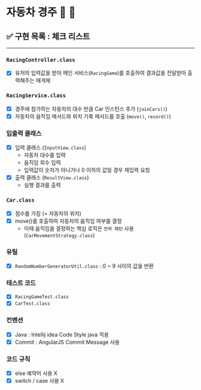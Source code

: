 # 자동차 경주 🚗 🏁

## ✅ 구현 목록 : 체크 리스트

---

### `RacingController.class`

- [x] 유저의 입력값을 받아 메인 서비스(`RacingGame`)를 호출하여 결과값을 전달받아 출력해주는 매개체

### `RacingService.class`

- [x] 경주에 참가하는 자동차의 대수 만큼 Car 인스턴스 추가 (`joinCars()`)
- [x] 자동차의 움직임 메서드와 위치 기록 메서드를 호출 (`move()`, `record()`)

### 입출력 클래스

- [x] 입력 클래스 (`InputView.class`)
    - 자동차 대수를 입력
    - 움직임 회수 입력
    - 입력값이 숫자가 아니거나 0 이하의 값일 경우 재입력 요청
- [x] 출력 클래스 (`ResultView.class`)
    - 실행 결과를 출력

### `Car.class`

- [x] 점수를 가짐 (= 자동차의 위치)
- [x] move()를 호출하여 자동차의 움직임 여부를 결정
    - 이때 움직임을 결정하는 핵심 로직은 `전략 패턴` 사용 (`CarMovementStrategy.class`)

### 유틸

- [x] `RandomNumberGeneratorUtil.class` : 0 ~ 9 사이의 값을 반환

### 테스트 코드

- [x] `RacingGameTest.class`
- [x] `CarTest.class`

### 컨벤션

- [x] Java : Intellij idea Code Style java 적용
- [x] Commit : AngularJS Commit Message 사용

### 코드 규칙

- [x] else 예약어 사용 X
- [x] switch / case 사용 X